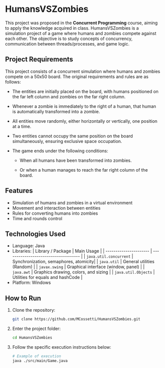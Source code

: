 # HumansVSZombies

This project was proposed in the **Concurrent Programming** course, aiming to apply the knowledge acquired in class. HumansVSZombies is a simulation project of a game where humans and zombies compete against each other. The objective is to study concepts of concurrency, communication between threads/processes, and game logic.

## Project Requirements
This project consists of a concurrent simulation where humans and zombies compete on a 50x50 board. The original requirements and rules are as follows:

- The entities are initially placed on the board, with humans positioned on the far left column and zombies on the far right column.

- Whenever a zombie is immediately to the right of a human, that human is automatically transformed into a zombie.

- All entities move randomly, either horizontally or vertically, one position at a time.

- Two entities cannot occupy the same position on the board simultaneously, ensuring exclusive space occupation.

- The game ends under the following conditions:

    - When all humans have been transformed into zombies.

    - Or when a human manages to reach the far right column of the board.

## Features
- Simulation of humans and zombies in a virtual environment
- Movement and interaction between entities
- Rules for converting humans into zombies
- Time and rounds control

## Technologies Used

- Language: Java
- Libraries: 
    | Library / Package      | Main Usage                              |
    | ---------------------- | ------------------------------------- |
    | `java.util.concurrent` | Synchronization, semaphores, atomicity|
    | `java.util`            | General utilities (Random)             |
    | `javax.swing`          | Graphical interface (window, panel)   |
    | `java.awt`             | Graphics drawing, colors, and sizing   |
    | `java.util.Objects`    | Utilities for equals and hashCode      |
- Platform: Windows

## How to Run

1. Clone the repository:
    ```bash
    git clone https://github.com/MCossetti/HumansVSZombies.git
    ```
2. Enter the project folder:
    ```bash
    cd HumansVSZombies
    ```
3. Follow the specific execution instructions below:
    ```bash
    # Example of execution
    java ./src/main/Game.java
    ```
